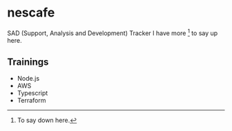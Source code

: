 # nescafe
SAD (Support, Analysis and Development) Tracker
I have more [^1] to say up here.
[^1]: To say down here.

## Trainings

- Node.js
- AWS
- Typescript
- Terraform